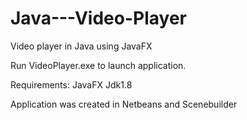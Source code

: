 # Java---Video-Player
Video player in Java using JavaFX

Run VideoPlayer.exe to launch application.

Requirements:
JavaFX
Jdk1.8

Application was created in Netbeans and Scenebuilder
